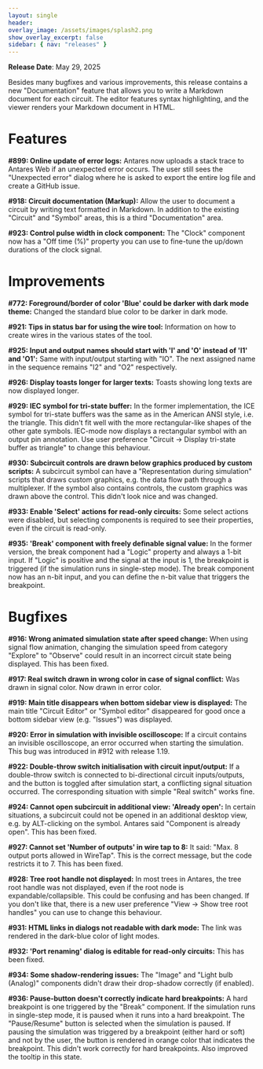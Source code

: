 ```yaml
---
layout: single
header:
overlay_image: /assets/images/splash2.png
show_overlay_excerpt: false
sidebar: { nav: "releases" }
---
```


**Release Date**: May 29, 2025

Besides many bugfixes and various improvements, this release contains a new "Documentation" feature that allows you to write a Markdown document for each circuit. The editor features syntax highlighting, and the viewer renders your Markdown document in HTML.

# Features

**#899: Online update of error logs:** Antares now uploads a stack trace to Antares Web if an unexpected error occurs. The user still sees the "Unexpected error" dialog where he is asked to export the entire log file and create a GitHub issue.

**#918: Circuit documentation (Markup):** Allow the user to document a circuit by writing text formatted in Markdown. In addition to the existing "Circuit" and "Symbol" areas, this is a third "Documentation" area.

**#923: Control pulse width in clock component:** The "Clock" component now has a "Off time (%)" property you can use to fine-tune the up/down durations of the clock signal.

# Improvements

**#772: Foreground/border of color 'Blue' could be darker with dark mode theme:** Changed the standard blue color to be darker in dark mode.

**#921: Tips in status bar for using the wire tool:** Information on how to create wires in the various states of the tool.

**#925: Input and output names should start with 'I' and 'O' instead of 'I1' and 'O1':** Same with input/output starting with "IO". The next assigned name in the sequence remains "I2" and "O2" respectively.

**#926: Display toasts longer for larger texts:** Toasts showing long texts are now displayed longer.

**#929: IEC symbol for tri-state buffer:** In the former implementation, the ICE symbol for tri-state buffers was the same as in the American ANSI style, i.e. the triangle. This didn't fit well with the more rectangular-like shapes of the other gate symbols. IEC-mode now displays a rectangular symbol with an output pin annotation. Use user preference "Circuit -> Display tri-state buffer as triangle" to change this behaviour.

**#930: Subcircuit controls are drawn below graphics produced by custom scripts:** A subcircuit symbol can have a "Representation during simulation" scripts that draws custom graphics, e.g. the data flow path through a multiplexer. If the symbol also contains controls, the custom graphics was drawn above the control. This didn't look nice and was changed.

**#933: Enable 'Select' actions for read-only circuits:** Some select actions were disabled, but selecting components is required to see their properties, even if the circuit is read-only.

**#935: 'Break' component with freely definable signal value:** In the former version, the break component had a "Logic" property and always a 1-bit input. If "Logic" is positive and the signal at the input is 1, the breakpoint is triggered (if the simulation runs in single-step mode). The break component now has an n-bit input, and you can define the n-bit value that triggers the breakpoint.

# Bugfixes

**#916: Wrong animated simulation state after speed change:** When using signal flow animation, changing the simulation speed from category "Explore" to "Observe" could result in an incorrect circuit state being displayed. This has been fixed.

**#917: Real switch drawn in wrong color in case of signal conflict:** Was drawn in signal color. Now drawn in error color.

**#919: Main title disappears when bottom sidebar view is displayed:** The main title "Circuit Editor" or "Symbol editor" disappeared for good once a bottom sidebar view (e.g. "Issues") was displayed.

**#920: Error in simulation with invisible oscilloscope:** If a circuit contains an invisible oscilloscope, an error occurred when starting the simulation. This bug was introduced in #912 with release 1.19.

**#922: Double-throw switch initialisation with circuit input/output:** If a double-throw switch is connected to bi-directional circuit inputs/outputs, and the button is toggled after simulation start, a conflicting signal situation occurred. The corresponding situation with simple "Real switch" works fine.

**#924: Cannot open subcircuit in additional view: 'Already open':** In certain situations, a subcircuit could not be opened in an additional desktop view, e.g. by ALT-clicking on the symbol. Antares said "Component is already open". This has been fixed.

**#927: Cannot set 'Number of outputs' in wire tap to 8:** It said: "Max. 8 output ports allowed in WireTap". This is the correct message, but the code restricts it to 7. This has been fixed. 

**#928: Tree root handle not displayed:** In most trees in Antares, the tree root handle was not displayed, even if the root node is expandable/collapsible. This could be confusing and has been changed. If you don't like that, there is a new user preference "View -> Show tree root handles" you can use to change this behaviour.

**#931: HTML links in dialogs not readable with dark mode:** The link was rendered in the dark-blue color of light modes.

**#932: 'Port renaming' dialog is editable for read-only circuits:** This has been fixed.

**#934: Some shadow-rendering issues:** The "Image" and "Light bulb (Analog)" components didn't draw their drop-shadow correctly (if enabled).

**#936: Pause-button doesn't correctly indicate hard breakpoints:** A hard breakpoint is one triggered by the "Break" component. If the simulation runs in single-step mode, it is paused when it runs into a hard breakpoint. The "Pause/Resume" button is selected when the simulation is paused. If pausing the simulation was triggered by a breakpoint (either hard or soft) and not by the user, the button is rendered in orange color that indicates the breakpoint. This didn't work correctly for hard breakpoints. Also improved the tooltip in this state.



